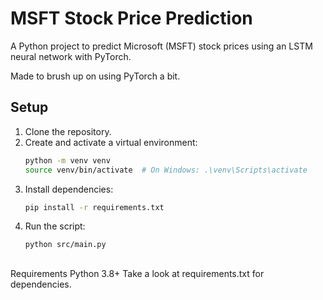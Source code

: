 # MSFT Stock Price Prediction

A Python project to predict Microsoft (MSFT) stock prices using an LSTM neural network with PyTorch. 

Made to brush up on using PyTorch a bit.

## Setup
1. Clone the repository.
2. Create and activate a virtual environment:
   ```bash
   python -m venv venv
   source venv/bin/activate  # On Windows: .\venv\Scripts\activate
3. Install dependencies:
    ```bash
    pip install -r requirements.txt
4. Run the script:
    ```bash
    python src/main.py

##
Requirements
Python 3.8+
Take a look at requirements.txt for dependencies.